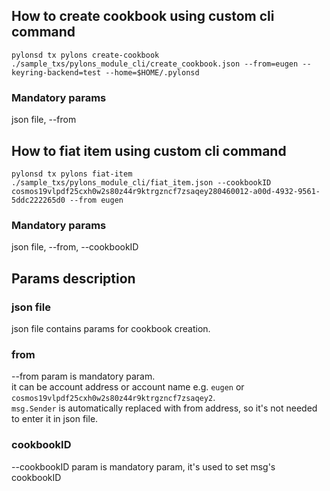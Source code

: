 ## How to create cookbook using custom cli command

```
pylonsd tx pylons create-cookbook ./sample_txs/pylons_module_cli/create_cookbook.json --from=eugen --keyring-backend=test --home=$HOME/.pylonsd
```

### Mandatory params
json file, --from

## How to fiat item using custom cli command

```
pylonsd tx pylons fiat-item ./sample_txs/pylons_module_cli/fiat_item.json --cookbookID cosmos19vlpdf25cxh0w2s80z44r9ktrgzncf7zsaqey280460012-a00d-4932-9561-5ddc222265d0 --from eugen
```

### Mandatory params
json file, --from, --cookbookID


## Params description

### json file
json file contains params for cookbook creation.

### from
--from param is mandatory param.  
it can be account address or account name e.g. `eugen` or `cosmos19vlpdf25cxh0w2s80z44r9ktrgzncf7zsaqey2`.   
`msg.Sender` is automatically replaced with from address, so it's not needed to enter it in json file.

### cookbookID

--cookbookID param is mandatory param, it's used to set msg's cookbookID
